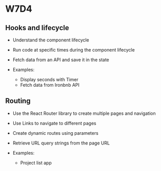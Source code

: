 # W7D4

## Hooks and lifecycle

- Understand the component lifecycle
- Run code at specific times during the component lifecycle
- Fetch data from an API and save it in the state

- Examples:
  - Display seconds with Timer
  - Fetch data from Ironbnb API

## Routing

- Use the React Router library to create multiple pages and navigation
- Use Links to navigate to different pages
- Create dynamic routes using parameters
- Retrieve URL query strings from the page URL

- Examples:
  - Project list app
